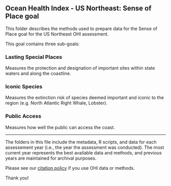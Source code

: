## Ocean Health Index - US Northeast: Sense of Place goal

This folder describes the methods used to prepare data for the Sense of Place goal for the US Northeast OHI assessment.

This goal contains three sub-goals:

### Lasting Special Places

Measures the protection and designation of important sites within state waters and along the coastline. 

### Iconic Species

Measures the extinction risk of species deemed important and iconic to the region (e.g. North Atlantic Right Whale, Lobster).

### Public Access

Measures how well the public can access the coast.

------

The folders in this file include the metadata, R scripts, and data for each assessement year (i.e., the year the assessment was conducted).  The most current year represents the best available data and methods, and previous years are maintained for archival purposes.

Please see our [citation policy](http://ohi-science.org/citation-policy/) if you use OHI data or methods.

Thank you!
